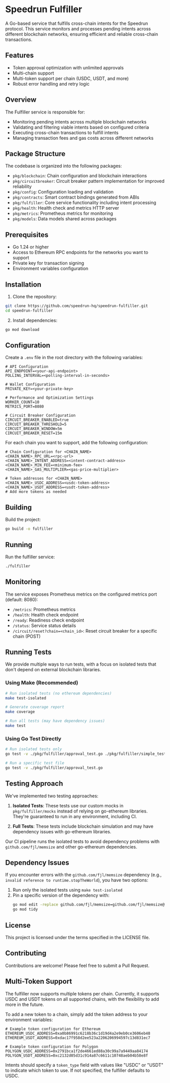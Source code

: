 # Speedrun Fulfiller

A Go-based service that fulfills cross-chain intents for the Speedrun protocol. This service monitors and processes pending intents across different blockchain networks, ensuring efficient and reliable cross-chain transactions.

## Features

- Token approval optimization with unlimited approvals
- Multi-chain support
- Multi-token support per chain (USDC, USDT, and more)
- Robust error handling and retry logic

## Overview

The Fulfiller service is responsible for:
- Monitoring pending intents across multiple blockchain networks
- Validating and filtering viable intents based on configured criteria
- Executing cross-chain transactions to fulfill intents
- Managing transaction fees and gas costs across different networks

## Package Structure

The codebase is organized into the following packages:

- `pkg/blockchain`: Chain configuration and blockchain interactions
- `pkg/circuitbreaker`: Circuit breaker pattern implementation for improved reliability
- `pkg/config`: Configuration loading and validation
- `pkg/contracts`: Smart contract bindings generated from ABIs
- `pkg/fulfiller`: Core service functionality including intent processing
- `pkg/health`: Health check and metrics HTTP server
- `pkg/metrics`: Prometheus metrics for monitoring
- `pkg/models`: Data models shared across packages

## Prerequisites

- Go 1.24 or higher
- Access to Ethereum RPC endpoints for the networks you want to support
- Private key for transaction signing
- Environment variables configuration

## Installation

1. Clone the repository:
```bash
git clone https://github.com/speedrun-hq/speedrun-fulfiller.git
cd speedrun-fulfiller
```

2. Install dependencies:
```bash
go mod download
```

## Configuration

Create a `.env` file in the root directory with the following variables:
```
# API Configuration
API_ENDPOINT=<your-api-endpoint>
POLLING_INTERVAL=<polling-interval-in-seconds>

# Wallet Configuration
PRIVATE_KEY=<your-private-key>

# Performance and Optimization Settings
WORKER_COUNT=10
METRICS_PORT=8080

# Circuit Breaker Configuration
CIRCUIT_BREAKER_ENABLED=true
CIRCUIT_BREAKER_THRESHOLD=5
CIRCUIT_BREAKER_WINDOW=5m
CIRCUIT_BREAKER_RESET=15m
```

For each chain you want to support, add the following configuration:
```
# Chain Configuration for <CHAIN_NAME>
<CHAIN_NAME>_RPC_URL=<rpc-url>
<CHAIN_NAME>_INTENT_ADDRESS=<intent-contract-address>
<CHAIN_NAME>_MIN_FEE=<minimum-fee>
<CHAIN_NAME>_GAS_MULTIPLIER=<gas-price-multiplier>

# Token addresses for <CHAIN_NAME>
<CHAIN_NAME>_USDC_ADDRESS=<usdc-token-address>
<CHAIN_NAME>_USDT_ADDRESS=<usdt-token-address>
# Add more tokens as needed
```

## Building

Build the project:
```bash
go build -o fulfiller
```

## Running

Run the fulfiller service:
```bash
./fulfiller
```

## Monitoring

The service exposes Prometheus metrics on the configured metrics port (default: 8080):
- `/metrics`: Prometheus metrics
- `/health`: Health check endpoint
- `/ready`: Readiness check endpoint
- `/status`: Service status details
- `/circuit/reset?chain=<chain_id>`: Reset circuit breaker for a specific chain (POST)

## Running Tests

We provide multiple ways to run tests, with a focus on isolated tests that don't depend on external blockchain libraries.

### Using Make (Recommended)

```bash
# Run isolated tests (no ethereum dependencies)
make test-isolated

# Generate coverage report
make coverage

# Run all tests (may have dependency issues)
make test
```

### Using Go Test Directly

```bash
# Run isolated tests only
go test -v ./pkg/fulfiller/approval_test.go ./pkg/fulfiller/simple_test.go ./pkg/fulfiller/isolated_test.go

# Run a specific test file
go test -v ./pkg/fulfiller/approval_test.go
```

## Testing Approach

We've implemented two testing approaches:

1. **Isolated Tests**: These tests use our custom mocks in `pkg/fulfiller/mocks` instead of relying on go-ethereum libraries. They're guaranteed to run in any environment, including CI.

2. **Full Tests**: These tests include blockchain simulation and may have dependency issues with go-ethereum libraries.

Our CI pipeline runs the isolated tests to avoid dependency problems with `github.com/fjl/memsize` and other go-ethereum dependencies.

## Dependency Issues

If you encounter errors with the `github.com/fjl/memsize` dependency (e.g., `invalid reference to runtime.stopTheWorld`), you have two options:

1. Run only the isolated tests using `make test-isolated`
2. Pin a specific version of the dependency with:
   ```bash
   go mod edit -replace github.com/fjl/memsize=github.com/fjl/memsize@v0.0.0-20190710130421-bcb5799ab5e5
   go mod tidy
   ```

## License

This project is licensed under the terms specified in the LICENSE file.

## Contributing

Contributions are welcome! Please feel free to submit a Pull Request.

## Multi-Token Support

The fulfiller now supports multiple tokens per chain. Currently, it supports USDC and USDT tokens on all supported chains, with the flexibility to add more in the future.

To add a new token to a chain, simply add the token address to your environment variables:

```
# Example token configuration for Ethereum
ETHEREUM_USDC_ADDRESS=0xa0b86991c6218b36c1d19d4a2e9eb0ce3606eb48
ETHEREUM_USDT_ADDRESS=0xdac17f958d2ee523a2206206994597c13d831ec7

# Example token configuration for Polygon
POLYGON_USDC_ADDRESS=0x2791bca1f2de4661ed88a30c99a7a9449aa84174
POLYGON_USDT_ADDRESS=0xc2132d05d31c914a87c6611c10748aeb04b58e8f
```

Intents should specify a `token_type` field with values like "USDC" or "USDT" to indicate which token to use. If not specified, the fulfiller defaults to USDC.
